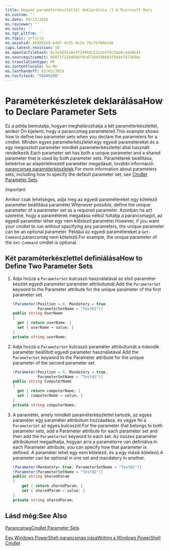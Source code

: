 ```yaml
---
title: Hogyan paraméterkészlettel deklarálnia |} A Microsoft Docs
ms.custom: ''
ms.date: 09/13/2016
ms.reviewer: ''
ms.suite: ''
ms.tgt_pltfrm: ''
ms.topic: article
ms.assetid: 46905eb9-64d7-4c55-9c2a-7bc7bf04e14b
caps.latest.revision: 10
ms.openlocfilehash: 6c2e5891a8e3f24969c12a2e57dc5ae8caa68e41
ms.sourcegitcommit: b6871f21bd666f9cd71dd336bb3f844cf472b56c
ms.translationtype: MT
ms.contentlocale: hu-HU
ms.lasthandoff: 02/03/2019
ms.locfileid: "56849398"
---
```

# <a name="how-to-declare-parameter-sets"></a><span data-ttu-id="dba8f-102">Paraméterkészletek deklarálása</span><span class="sxs-lookup"><span data-stu-id="dba8f-102">How to Declare Parameter Sets</span></span>

<span data-ttu-id="dba8f-103">Ez a példa bemutatja, hogyan meghatározhatja a két paraméterkészlettel, amikor Ön kijelenti, hogy a parancsmag paramétereit.</span><span class="sxs-lookup"><span data-stu-id="dba8f-103">This example shows how to define two parameter sets when you declare the parameters for a cmdlet.</span></span> <span data-ttu-id="dba8f-104">Minden egyes paraméterkészletet egy egyedi paramétereket és a egy megosztott paraméter mindkét paraméterkészlettel által használt rendelkezik.</span><span class="sxs-lookup"><span data-stu-id="dba8f-104">Each parameter set has both a unique parameter and a shared parameter that is used by both parameter sets.</span></span> <span data-ttu-id="dba8f-105">Paraméterek beállítása, beleértve az alapértelmezett paraméter megadását, további információ: [parancsmag paraméterkészletek](./cmdlet-parameter-sets.md).</span><span class="sxs-lookup"><span data-stu-id="dba8f-105">For more information about parameters sets, including how to specify the default parameter set, see [Cmdlet Parameter Sets](./cmdlet-parameter-sets.md).</span></span>

> [!IMPORTANT]
> <span data-ttu-id="dba8f-106">Amikor csak lehetséges, adja meg az egyedi paramétereket egy kötelező paraméter beállítása paraméter.</span><span class="sxs-lookup"><span data-stu-id="dba8f-106">Whenever possible, define the unique parameter of a parameter set as a required parameter.</span></span> <span data-ttu-id="dba8f-107">Azonban ha azt szeretné, hogy a paraméterek megadása nélkül futtatja a parancsmagot, az egyedi paraméter lehet egy nem kötelező paraméter.</span><span class="sxs-lookup"><span data-stu-id="dba8f-107">However, if you want your cmdlet to run without specifying any parameters, the unique parameter can be an optional parameter.</span></span> <span data-ttu-id="dba8f-108">Például az egyedi paramétereket a `Get-Command` parancsmag nem kötelező.</span><span class="sxs-lookup"><span data-stu-id="dba8f-108">For example, the unique parameter of the `Get-Command` cmdlet is optional.</span></span>

## <a name="how-to-define-two-parameter-sets"></a><span data-ttu-id="dba8f-109">Két paraméterkészlettel definiálása</span><span class="sxs-lookup"><span data-stu-id="dba8f-109">How to Define Two Parameter Sets</span></span>

1. <span data-ttu-id="dba8f-110">Adja hozzá a `ParameterSet` kulcsszó használatával az első paraméter készlet egyedi paraméter paraméter attribútumát.</span><span class="sxs-lookup"><span data-stu-id="dba8f-110">Add the `ParameterSet` keyword to the Parameter attribute for the unique parameter of the first parameter set.</span></span>

   ```csharp
   [Parameter(Position = 0, Mandatory = true,
              ParameterSetName = "Test01")]
   public string UserName
   {
     get { return userName; }
     set { userName = value; }
   }
   private string userName;
   ```

2. <span data-ttu-id="dba8f-111">Adja hozzá a `ParameterSet` kulcsszó paraméter attribútumát a második paraméter beállított egyedi paraméter használatával.</span><span class="sxs-lookup"><span data-stu-id="dba8f-111">Add the `ParameterSet` keyword to the Parameter attribute for the unique parameter of the second parameter set.</span></span>

   ```csharp
   [Parameter(Position = 0, Mandatory = true,
              ParameterSetName = "Test02")]
   public string ComputerName
   {
     get { return computerName; }
     set { computerName = value; }
   }
   private string computerName;
   ```

3. <span data-ttu-id="dba8f-112">A paraméter, amely mindkét paraméterkészlettel tartozik, az egyes paraméter egy paraméter attribútum hozzáadása, és vegye fel a `ParameterSet` az egyes kulcsszót.</span><span class="sxs-lookup"><span data-stu-id="dba8f-112">For the parameter that belongs to both parameter sets, add a Parameter attribute for each parameter set and then add the `ParameterSet` keyword to each set.</span></span> <span data-ttu-id="dba8f-113">Az összes paraméter attribútumot megadhatja, hogyan arra a paraméterre van definiálva.</span><span class="sxs-lookup"><span data-stu-id="dba8f-113">In each Parameter attribute, you can specify how that parameter is defined.</span></span> <span data-ttu-id="dba8f-114">A paraméter lehet egy nem kötelező, és a egy másik kötelező.</span><span class="sxs-lookup"><span data-stu-id="dba8f-114">A parameter can be optional in one set and mandatory in another.</span></span>

   ```csharp
   [Parameter(Mandatory= true, ParameterSetName = "Test01")]
   [Parameter(ParameterSetName = "Test02")]
   public string SharedParam
   {
       get { return sharedParam; }
       set { sharedParam = value; }
   }
   private string sharedParam;
   ```

## <a name="see-also"></a><span data-ttu-id="dba8f-115">Lásd még:</span><span class="sxs-lookup"><span data-stu-id="dba8f-115">See Also</span></span>

[<span data-ttu-id="dba8f-116">Parancsmag</span><span class="sxs-lookup"><span data-stu-id="dba8f-116">Cmdlet Parameter Sets</span></span>](./cmdlet-parameter-sets.md)

[<span data-ttu-id="dba8f-117">Egy Windows PowerShell-parancsmag írása</span><span class="sxs-lookup"><span data-stu-id="dba8f-117">Writing a Windows PowerShell Cmdlet</span></span>](./writing-a-windows-powershell-cmdlet.md)
